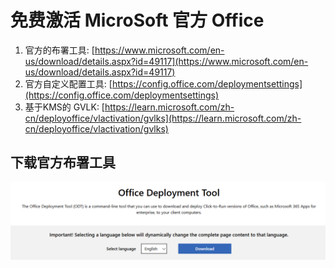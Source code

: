 # 免费激活 MicroSoft 官方 Office

1. 官方的布署工具: [https://www.microsoft.com/en-us/download/details.aspx?id=49117](https://www.microsoft.com/en-us/download/details.aspx?id=49117)
2. 官方自定义配置工具: [https://config.office.com/deploymentsettings](https://config.office.com/deploymentsettings)
3. 基于KMS的 GVLK: [https://learn.microsoft.com/zh-cn/deployoffice/vlactivation/gvlks](https://learn.microsoft.com/zh-cn/deployoffice/vlactivation/gvlks)

## 下载官方布署工具

![deploytools](/Win/Pictu/1.png)